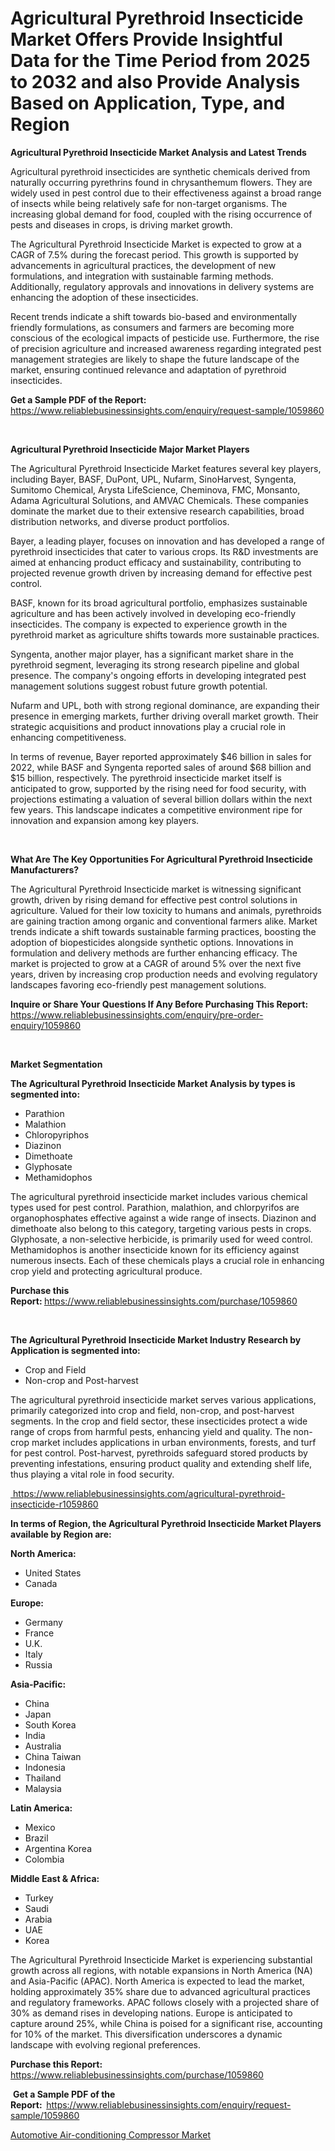<p><h1>Agricultural Pyrethroid Insecticide Market Offers Provide Insightful Data for the Time Period from 2025 to 2032 and also Provide Analysis Based on Application, Type, and Region</h1></p><p><strong>Agricultural Pyrethroid Insecticide Market Analysis and Latest Trends</strong></p>
<p><p>Agricultural pyrethroid insecticides are synthetic chemicals derived from naturally occurring pyrethrins found in chrysanthemum flowers. They are widely used in pest control due to their effectiveness against a broad range of insects while being relatively safe for non-target organisms. The increasing global demand for food, coupled with the rising occurrence of pests and diseases in crops, is driving market growth. </p><p>The Agricultural Pyrethroid Insecticide Market is expected to grow at a CAGR of 7.5% during the forecast period. This growth is supported by advancements in agricultural practices, the development of new formulations, and integration with sustainable farming methods. Additionally, regulatory approvals and innovations in delivery systems are enhancing the adoption of these insecticides. </p><p>Recent trends indicate a shift towards bio-based and environmentally friendly formulations, as consumers and farmers are becoming more conscious of the ecological impacts of pesticide use. Furthermore, the rise of precision agriculture and increased awareness regarding integrated pest management strategies are likely to shape the future landscape of the market, ensuring continued relevance and adaptation of pyrethroid insecticides.</p></p>
<p><strong>Get a Sample PDF of the Report:&nbsp;</strong> <a href="https://www.reliablebusinessinsights.com/enquiry/request-sample/1059860?utm_campaign=3356&utm_medium=2&utm_source=Github&utm_content=ia&utm_term=22032025&utm_id=agricultural-pyrethroid-insecticide">https://www.reliablebusinessinsights.com/enquiry/request-sample/1059860</a></p>
<p>&nbsp;</p>
<p><strong>Agricultural Pyrethroid Insecticide Major Market Players</strong></p>
<p><p>The Agricultural Pyrethroid Insecticide Market features several key players, including Bayer, BASF, DuPont, UPL, Nufarm, SinoHarvest, Syngenta, Sumitomo Chemical, Arysta LifeScience, Cheminova, FMC, Monsanto, Adama Agricultural Solutions, and AMVAC Chemicals. These companies dominate the market due to their extensive research capabilities, broad distribution networks, and diverse product portfolios.</p><p>Bayer, a leading player, focuses on innovation and has developed a range of pyrethroid insecticides that cater to various crops. Its R&D investments are aimed at enhancing product efficacy and sustainability, contributing to projected revenue growth driven by increasing demand for effective pest control.</p><p>BASF, known for its broad agricultural portfolio, emphasizes sustainable agriculture and has been actively involved in developing eco-friendly insecticides. The company is expected to experience growth in the pyrethroid market as agriculture shifts towards more sustainable practices.</p><p>Syngenta, another major player, has a significant market share in the pyrethroid segment, leveraging its strong research pipeline and global presence. The company's ongoing efforts in developing integrated pest management solutions suggest robust future growth potential.</p><p>Nufarm and UPL, both with strong regional dominance, are expanding their presence in emerging markets, further driving overall market growth. Their strategic acquisitions and product innovations play a crucial role in enhancing competitiveness.</p><p>In terms of revenue, Bayer reported approximately $46 billion in sales for 2022, while BASF and Syngenta reported sales of around $68 billion and $15 billion, respectively. The pyrethroid insecticide market itself is anticipated to grow, supported by the rising need for food security, with projections estimating a valuation of several billion dollars within the next few years. This landscape indicates a competitive environment ripe for innovation and expansion among key players.</p></p>
<p>&nbsp;</p>
<p><strong>What Are The Key Opportunities For Agricultural Pyrethroid Insecticide Manufacturers?</strong></p>
<p><p>The Agricultural Pyrethroid Insecticide market is witnessing significant growth, driven by rising demand for effective pest control solutions in agriculture. Valued for their low toxicity to humans and animals, pyrethroids are gaining traction among organic and conventional farmers alike. Market trends indicate a shift towards sustainable farming practices, boosting the adoption of biopesticides alongside synthetic options. Innovations in formulation and delivery methods are further enhancing efficacy. The market is projected to grow at a CAGR of around 5% over the next five years, driven by increasing crop production needs and evolving regulatory landscapes favoring eco-friendly pest management solutions.</p></p>
<p><strong>Inquire or Share Your Questions If Any Before Purchasing This Report:</strong> <a href="https://www.reliablebusinessinsights.com/enquiry/pre-order-enquiry/1059860?utm_campaign=3356&utm_medium=2&utm_source=Github&utm_content=ia&utm_term=22032025&utm_id=agricultural-pyrethroid-insecticide">https://www.reliablebusinessinsights.com/enquiry/pre-order-enquiry/1059860</a></p>
<p>&nbsp;</p>
<p><strong>Market Segmentation</strong></p>
<p><strong>The Agricultural Pyrethroid Insecticide Market Analysis by types is segmented into:</strong></p>
<p><ul><li>Parathion</li><li>Malathion</li><li>Chloropyriphos</li><li>Diazinon</li><li>Dimethoate</li><li>Glyphosate</li><li>Methamidophos</li></ul></p>
<p><p>The agricultural pyrethroid insecticide market includes various chemical types used for pest control. Parathion, malathion, and chlorpyrifos are organophosphates effective against a wide range of insects. Diazinon and dimethoate also belong to this category, targeting various pests in crops. Glyphosate, a non-selective herbicide, is primarily used for weed control. Methamidophos is another insecticide known for its efficiency against numerous insects. Each of these chemicals plays a crucial role in enhancing crop yield and protecting agricultural produce.</p></p>
<p><strong>Purchase this Report:&nbsp;</strong><a href="https://www.reliablebusinessinsights.com/purchase/1059860?utm_campaign=3356&utm_medium=2&utm_source=Github&utm_content=ia&utm_term=22032025&utm_id=agricultural-pyrethroid-insecticide">https://www.reliablebusinessinsights.com/purchase/1059860</a></p>
<p>&nbsp;</p>
<p><strong>The Agricultural Pyrethroid Insecticide Market Industry Research by Application is segmented into:</strong></p>
<p><ul><li>Crop and Field</li><li>Non-crop and Post-harvest</li></ul></p>
<p><p>The agricultural pyrethroid insecticide market serves various applications, primarily categorized into crop and field, non-crop, and post-harvest segments. In the crop and field sector, these insecticides protect a wide range of crops from harmful pests, enhancing yield and quality. The non-crop market includes applications in urban environments, forests, and turf for pest control. Post-harvest, pyrethroids safeguard stored products by preventing infestations, ensuring product quality and extending shelf life, thus playing a vital role in food security.</p></p>
<p><a href="https://www.reliablebusinessinsights.com/agricultural-pyrethroid-insecticide-r1059860?utm_campaign=3356&utm_medium=2&utm_source=Github&utm_content=ia&utm_term=22032025&utm_id=agricultural-pyrethroid-insecticide">&nbsp;https://www.reliablebusinessinsights.com/agricultural-pyrethroid-insecticide-r1059860</a></p>
<p><strong>In terms of Region, the Agricultural Pyrethroid Insecticide Market Players available by Region are:</strong></p>
<p>
    <p> <strong> North America: </strong>
        <ul>
            <li>United States</li>
            <li>Canada</li>
        </ul>
        </p> 
    <p> <strong> Europe: </strong>
        <ul>
            <li>Germany</li>
            <li>France</li>
            <li>U.K.</li>
            <li>Italy</li>
            <li>Russia</li>
        </ul>
        </p> 
    <p> <strong> Asia-Pacific: </strong>
        <ul>
            <li>China</li>
            <li>Japan</li>
            <li>South Korea</li>
            <li>India</li>
            <li>Australia</li>
            <li>China Taiwan</li>
            <li>Indonesia</li>
            <li>Thailand</li>
            <li>Malaysia</li>
        </ul>
        </p> 
    <p> <strong> Latin America: </strong>
        <ul>
            <li>Mexico</li>
            <li>Brazil</li>
            <li>Argentina Korea</li>
            <li>Colombia</li>
        </ul>
        </p> 
    <p> <strong> Middle East & Africa: </strong>
        <ul>
            <li>Turkey</li>
            <li>Saudi</li>
            <li>Arabia</li>
            <li>UAE</li>
            <li>Korea</li>
        </ul>
    </p>
    </p>
<p><p>The Agricultural Pyrethroid Insecticide Market is experiencing substantial growth across all regions, with notable expansions in North America (NA) and Asia-Pacific (APAC). North America is expected to lead the market, holding approximately 35% share due to advanced agricultural practices and regulatory frameworks. APAC follows closely with a projected share of 30% as demand rises in developing nations. Europe is anticipated to capture around 25%, while China is poised for a significant rise, accounting for 10% of the market. This diversification underscores a dynamic landscape with evolving regional preferences.</p></p>
<p><strong>Purchase this Report: </strong><a href="https://www.reliablebusinessinsights.com/purchase/1059860?utm_campaign=3356&utm_medium=2&utm_source=Github&utm_content=ia&utm_term=22032025&utm_id=agricultural-pyrethroid-insecticide">https://www.reliablebusinessinsights.com/purchase/1059860</a></p>
<p>&nbsp;<strong>Get a Sample PDF of the Report:&nbsp;&nbsp;</strong><a href="https://www.reliablebusinessinsights.com/enquiry/request-sample/1059860?utm_campaign=3356&utm_medium=2&utm_source=Github&utm_content=ia&utm_term=22032025&utm_id=agricultural-pyrethroid-insecticide">https://www.reliablebusinessinsights.com/enquiry/request-sample/1059860</a></p>
<p><strong></strong></p>
<p><p><a href="https://github.com/leijavaagexo/Market-Research-Report-List-1/blob/main/automotive-air-conditioning-compressor-market.md?utm_campaign=3356&utm_medium=2&utm_source=Github&utm_content=ia&utm_term=22032025&utm_id=agricultural-pyrethroid-insecticide">Automotive Air-conditioning Compressor Market</a></p></p>